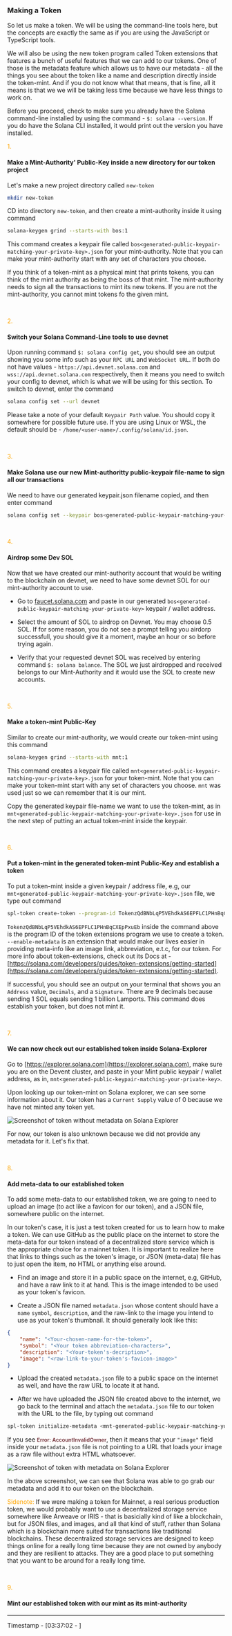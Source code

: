 <h3>Making a Token</h3>

So let us make a token. We will be using the command-line tools here, but the concepts are exactly the same as if you are using the JavaScript or TypeScript tools.

We will also be using the new token program called <span color="orange">Token extensions</span> that features a bunch of useful features that we can add to our tokens. One of those is the metadata feature which allows us to have our metadata - all the things you see about the token like a name and description directly inside the token-mint. And if you do not know what that means, that is fine, all it means is that we we will be taking less time because we have less things to work on.

Before you proceed, check to make sure you already have the Solana command-line installed by using the command - `$: solana --version`. If you do have the Solana CLI installed, it would print out the version you have installed.

<span style="color: orange;">1.</span>

#### Make a Mint-Authority' Public-Key inside a new directory for our token project

Let's make a new project directory called `new-token`

```bash
mkdir new-token
```

CD into directory `new-token`, and then create a mint-authority inside it using command

```bash
solana-keygen grind --starts-with bos:1
```

This command creates a keypair file called `bos<generated-public-keypair-matching-your-private-key>.json` for your mint-authority. Note that you can make your mint-authority start with any set of characters you choose.

If you think of a token-mint as a physical mint that prints tokens, you can think of the mint authority as being the boss of that mint. The mint-authority needs to sign all the transactions to mint its new tokens. If you are not the mint-authority, you cannot mint tokens fo the given mint.

<br/>

<span style="color: orange;">2.</span>

#### Switch your Solana Command-Line tools to use devnet

Upon running command `$: solana config get`, you should see an output showing you some info such as your `RPC URL` and `WebSocket URL`. If both do not have values - `https://api.devnet.solana.com` and `wss://api.devnet.solana.com` respectively, then it means you need to switch your config to devnet, which is what we will be using for this section. To switch to devnet, enter the command

```bash
solana config set --url devnet
```

Please take a note of your default `Keypair Path` value. You should copy it somewhere for possible future use. If you are using Linux or WSL, the default should be - `/home/<user-name>/.config/solana/id.json`.

<br/>

<span style="color: orange;">3.</span>

#### Make Solana use our new Mint-authoritty public-keypair file-name to sign all our transactions

We need to have our generated keypair.json filename copied, and then enter command

```bash
solana config set --keypair bos<generated-public-keypair-matching-your-private-key>.json
```

<br/>

<span style="color: orange;">4.</span>

#### Airdrop some Dev SOL

Now that we have created our mint-authority account that would be writing to the blockchain on devnet, we need to have some devnet SOL for our mint-authority account to use.

- Go to [faucet.solana.com](https://faucet.solana.com) and paste in our generated `bos<generated-public-keypair-matching-your-private-key>` keypair / wallet address.

- Select the amount of SOL to airdrop on Devnet. You may choose 0.5 SOL. If for some reason, you do not see a prompt telling you airdorp successfull, you should give it a moment, maybe an hour or so before trying again.

- Verify that your requested devnet SOL was received by entering command `$: solana balance`. The SOL we just airdropped and received belongs to our Mint-Authority and it would use the SOL to create new accounts.

<br/>

<span style="color: orange;">5.</span>

#### Make a token-mint Public-Key

Similar to create our mint-authority, we would create our token-mint using this command

```bash
solana-keygen grind --starts-with mnt:1
```

This command creates a keypair file called `mnt<generated-public-keypair-matching-your-private-key>.json` for your token-mint. Note that you can make your token-mint start with any set of characters you choose. `mnt` was used just so we can remember that it is our mint.

Copy the generated keypair file-name we want to use the token-mint, as in `mnt<generated-public-keypair-matching-your-private-key>.json` for use in the next step of putting an actual token-mint inside the keypair.

<br/>

<span style="color: orange;">6.</span>

#### Put a token-mint in the generated token-mint Public-Key and establish a token

To put a token-mint inside a given keypair / address file, e.g, our `mnt<generated-public-keypair-matching-your-private-key>.json` file, we type out command

```bash
spl-token create-token --program-id TokenzQdBNbLqP5VEhdkAS6EPFLC1PHnBqCXEpPxuEb --enable-metadata mnt<generated-public-keypair-matching-your-private-key>.json
```

`TokenzQdBNbLqP5VEhdkAS6EPFLC1PHnBqCXEpPxuEb` inside the command above is the program ID of the token extensions program we use to create a token. `--enable-metadata` is an extension that would make our lives easier in providing meta-info like an image link, abbreviation, e.t.c, for our token. For more info about token-extensions, check out its Docs at - [https://solana.com/developers/guides/token-extensions/getting-started](https://solana.com/developers/guides/token-extensions/getting-started).

If successful, you should see an output on your terminal that shows you an `Address` value, `Decimals`, and a `Signature`. There are 9 decimals because sending 1 SOL equals sending 1 billion Lamports. This command does establish your token, but does not mint it.

<br/>

<span style="color: orange;">7.</span>

#### We can now check out our established token inside Solana-Explorer

Go to [https://explorer.solana.com](https://explorer.solana.com), make sure you are on the Devent cluster, and paste in your Mint public keypair / wallet address, as in, `mnt<generated-public-keypair-matching-your-private-key>`.

Upon looking up our token-mint on Solana explorer, we can see some information about it. Our token has a `Current Supply` value of 0 because we have not minted any token yet.

<!-- Put a screenshot in here-->

![Screenshot of token without metadata on Solana Explorer](./assets/Token-without-metadata-On-Solana-Explorer.png 'Our Token with no metedata as seen on Solana Explorer')

For now, our token is also unknown because we did not provide any metadata for it. Let's fix that.

<br/>

<span style="color: orange;">8.</span>

#### Add meta-data to our established token

To add some meta-data to our established token, we are going to need to upload an image (to act like a favicon for our token), and a JSON file, somewhere public on the internet.

In our token's case, it is just a test token created for us to learn how to make a token. We can use GitHub as the public place on the internet to store the meta-data for our token instead of a decentralized store service which is the appropriate choice for a mainnet token. It is important to realize here that links to things such as the token's image, or JSON (meta-data) file has to just open the item, no HTML or anything else around.

- Find an image and store it in a public space on the internet, e.g, GitHub, and have a raw link to it at hand. This is the image intended to be used as your token's favicon.

- Create a JSON file named `metadata.json` whose content should have a `name` `symbol`, `description`, and the raw-link to the image you intend to use as your token's thumbnail. It should generally look like this:

```json
{
	"name": "<Your-chosen-name-for-the-token>",
	"symbol": "<Your token abbreviation-characters>",
	"description": "<Your-token's-decription>",
	"image": "<raw-link-to-your-token's-favicon-image>"
}
```

- Upload the created `metadata.json` file to a public space on the internet as well, and have the raw URL to locate it at hand.

- After we have uploaded the JSON file created above to the internet, we go back to the terminal and attach the `metadata.json` file to our token with the URL to the file, by typing out command

```bash
spl-token initialize-metadata <mnt-generated-public-keypair-matching-your-private-key> '<Your-chosen-name-for-the-token>' '<Your token abbreviation-characters>' <raw-link-to-your-metadata.json-file>
```

If you see <span style="color: #722f37; font-size: 12; font-weight: 600;">Error: AccountInvalidOwner</span>, then it means that your `"image"` field inside your `metadata.json` file is not pointing to a URL that loads your image as a raw file without extra HTML whatsoever.

<!-- Put a screenshot in here-->

![Screenshot of token with metadata on Solana Explorer](./assets/Token-with-metadata-On-Solana-Explorer.png 'Our Token with metedata as seen on Solana Explorer')

In the above screenshot, we can see that Solana was able to go grab our metadata and add it to our token on the blockchain.

<span style="color: orange">Sidenote: </span>If we were making a token for Mainnet, a real serious production token, we would probably want to use a decentralized storage service somewhere like Arweave or IRIS - that is basicially kind of like a blockchain, but for JSON files, and images, and all that kind of stuff, rather than Solana which is a blockchain more suited for transactions like traditional blockchains. These decentralized storage services are designed to keep things online for a really long time because they are not owned by anybody and they are resilient to attacks. They are a good place to put something that you want to be around for a really long time.

<br/>

<span style="color: orange;">9.</span>

#### Mint our established token with our mint as its mint-authority

---

Timestamp - [03:37:02 - ]

